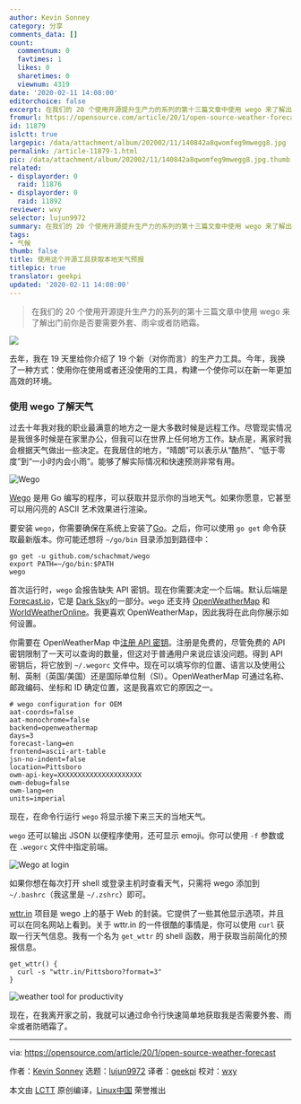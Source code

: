 ```yaml
---
author: Kevin Sonney
category: 分享
comments_data: []
count:
  commentnum: 0
  favtimes: 1
  likes: 0
  sharetimes: 0
  viewnum: 4319
date: '2020-02-11 14:08:00'
editorchoice: false
excerpt: 在我们的 20 个使用开源提升生产力的系列的第十三篇文章中使用 wego 来了解出门前你是否要需要外套、雨伞或者防晒霜。
fromurl: https://opensource.com/article/20/1/open-source-weather-forecast
id: 11879
islctt: true
largepic: /data/attachment/album/202002/11/140842a8qwomfeg9mwegg8.jpg
permalink: /article-11879-1.html
pic: /data/attachment/album/202002/11/140842a8qwomfeg9mwegg8.jpg.thumb.jpg
related:
- displayorder: 0
  raid: 11876
- displayorder: 0
  raid: 11892
reviewer: wxy
selector: lujun9972
summary: 在我们的 20 个使用开源提升生产力的系列的第十三篇文章中使用 wego 来了解出门前你是否要需要外套、雨伞或者防晒霜。
tags:
- 气候
thumb: false
title: 使用这个开源工具获取本地天气预报
titlepic: true
translator: geekpi
updated: '2020-02-11 14:08:00'
---
```



> 
> 在我们的 20 个使用开源提升生产力的系列的第十三篇文章中使用 wego 来了解出门前你是否要需要外套、雨伞或者防晒霜。
> 
> 
> 


![](/data/attachment/album/202002/11/140842a8qwomfeg9mwegg8.jpg)


去年，我在 19 天里给你介绍了 19 个新（对你而言）的生产力工具。今年，我换了一种方式：使用你在使用或者还没使用的工具，构建一个使你可以在新一年更加高效的环境。


### 使用 wego 了解天气


过去十年我对我的职业最满意的地方之一是大多数时候是远程工作。尽管现实情况是我很多时候是在家里办公，但我可以在世界上任何地方工作。缺点是，离家时我会根据天气做出一些决定。在我居住的地方，“晴朗”可以表示从“酷热”、“低于零度”到“一小时内会小雨”。能够了解实际情况和快速预测非常有用。


![Wego](/data/attachment/album/202002/11/140901qew8zit65qtheahh.png "Wego")


[Wego](https://github.com/schachmat/wego) 是用 Go 编写的程序，可以获取并显示你的当地天气。如果你愿意，它甚至可以用闪亮的 ASCII 艺术效果进行渲染。


要安装 `wego`，你需要确保在系统上安装了[Go](https://golang.org/doc/install)。之后，你可以使用 `go get` 命令获取最新版本。你可能还想将 `~/go/bin` 目录添加到路径中：



```
go get -u github.com/schachmat/wego
export PATH=~/go/bin:$PATH
wego
```

首次运行时，`wego` 会报告缺失 API 密钥。现在你需要决定一个后端。默认后端是 [Forecast.io](https://forecast.io)，它是 [Dark Sky](https://darksky.net)的一部分。`wego` 还支持 [OpenWeatherMap](https://openweathermap.org/) 和 [WorldWeatherOnline](https://www.worldweatheronline.com/)。我更喜欢 OpenWeatherMap，因此我将在此向你展示如何设置。


你需要在 OpenWeatherMap 中[注册 API 密钥](https://openweathermap.org/api)。注册是免费的，尽管免费的 API 密钥限制了一天可以查询的数量，但这对于普通用户来说应该没问题。得到 API 密钥后，将它放到 `~/.wegorc` 文件中。现在可以填写你的位置、语言以及使用公制、英制（英国/美国）还是国际单位制（SI）。OpenWeatherMap 可通过名称、邮政编码、坐标和 ID 确定位置，这是我喜欢它的原因之一。



```
# wego configuration for OEM
aat-coords=false
aat-monochrome=false
backend=openweathermap
days=3
forecast-lang=en
frontend=ascii-art-table
jsn-no-indent=false
location=Pittsboro
owm-api-key=XXXXXXXXXXXXXXXXXXXXX
owm-debug=false
owm-lang=en
units=imperial
```

现在，在命令行运行 `wego` 将显示接下来三天的当地天气。


`wego` 还可以输出 JSON 以便程序使用，还可显示 emoji。你可以使用 `-f` 参数或在 `.wegorc` 文件中指定前端。


![Wego at login](/data/attachment/album/202002/11/140913suui89llr4aulua9.png "Wego at login")


如果你想在每次打开 shell 或登录主机时查看天气，只需将 wego 添加到 `~/.bashrc`（我这里是 `~/.zshrc`）即可。


[wttr.in](https://github.com/chubin/wttr.in) 项目是 wego 上的基于 Web 的封装。它提供了一些其他显示选项，并且可以在同名网站上看到。关于 wttr.in 的一件很酷的事情是，你可以使用 `curl` 获取一行天气信息。我有一个名为 `get_wttr` 的 shell 函数，用于获取当前简化的预报信息。



```
get_wttr() {
  curl -s "wttr.in/Pittsboro?format=3"    
}
```

![weather tool for productivity](/data/attachment/album/202002/11/140915zdh9k838uz8t313n.png "weather tool for productivity")


现在，在我离开家之前，我就可以通过命令行快速简单地获取我是否需要外套、雨伞或者防晒霜了。




---


via: <https://opensource.com/article/20/1/open-source-weather-forecast>


作者：[Kevin Sonney](https://opensource.com/users/ksonney) 选题：[lujun9972](https://github.com/lujun9972) 译者：[geekpi](https://github.com/geekpi) 校对：[wxy](https://github.com/wxy)


本文由 [LCTT](https://github.com/LCTT/TranslateProject) 原创编译，[Linux中国](https://linux.cn/) 荣誉推出